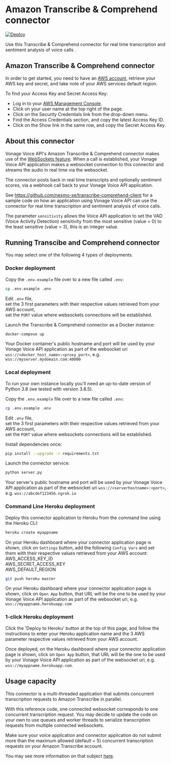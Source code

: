# Amazon Transcribe & Comprehend connector

[![Deploy](https://www.herokucdn.com/deploy/button.svg)](https://heroku.com/deploy?template=https://github.com/nexmo-se/vg-transcribe-comprehend)

Use this Transcribe & Comprehend connector for real time transcription and sentiment analysis of voice calls .

## Amazon Transcribe & Comprehend connector

In order to get started, you need to have an [AWS account](http://aws.amazon.com), retrieve your AWS key and secret, and take note of your AWS services default region.

To find your Access Key and Secret Access Key:

- Log in to your [AWS Management Console](http://aws.amazon.com/console).
- Click on your user name at the top right of the page.
- Click on the Security Credentials link from the drop-down menu.
- Find the Access Credentials section, and copy the latest Access Key ID.
- Click on the Show link in the same row, and copy the Secret Access Key.

## About this connector

Vonage Voice API's Amazon Transcribe & Comprehend connector makes use of the [WebSockets feature](https://docs.nexmo.com/voice/voice-api/websockets). When a call is established, your Vonage Voice API application makes a websocket connection to this connector and streams the audio in real time via the websocket.

The connector posts back in real time transcripts and optionally sentiment scores, via a webhook call back to your Vonage Voice API application.

See https://github.com/nexmo-se/transcribe-comprehend-client for a sample code on how an application using Vonage Voice API can use the connector for real time transcription and sentiment analysis of voice calls.

The parameter `sensitivity` allows the Voice API application to set the VAD (Voice Activity Detection) sensitivity from the most sensitive (value = 0) to the least sensitive (value = 3), this is an integer value.

## Running Transcibe and Comprehend connector

You may select one of the following 4 types of deployments.

### Docker deployment

Copy the `.env.example` file over to a new file called `.env`:
```bash
cp .env.example .env
```

Edit `.env` file,<br/>
set the 3 first parameters with their respective values retrieved from your AWS account,<br/>
set the `PORT` value where websockets connections will be established.

Launch the Transcribe & Comprehend connector as a Docker instance:

```bash
docker-compose up
```
Your Docker container's public hostname and port will be used by your Vonage Voice API application as part of the websocket uri `wss://<docker_host_name>:<proxy_port>`, e.g. `wss://myserver.mydomain.com:40000`

### Local deployment

To run your own instance locally you'll need an up-to-date version of Python 3.8 (we tested with version 3.8.5).

Copy the `.env.example` file over to a new file called `.env`:

```bash
cp .env.example .env
```

Edit `.env` file,<br/>
set the 3 first parameters with their respective values retrieved from your AWS account,<br/>
set the `PORT` value where websockets connections will be established.

Install dependencies once:
```bash
pip install --upgrade -r requirements.txt
```

Launch the connector service:
```bash
python server.py
```

Your server's public hostname and port will be used by your Vonage Voice API application as part of the websocket uri `wss://<serverhostname>:<port>`, e.g. `wss://abcdef123456.ngrok.io`

### Command Line Heroku deployment

Deploy this connector application to Heroku from the command line using the Heroku CLI:

```bash
heroku create myappname
```

On your Heroku dashboard where your connector application page is shown, click on `Settings` button,
add the following `Config Vars` and set them with their respective values retrieved from your AWS account:</br>
AWS_ACCESS_KEY_ID</br>
AWS_SECRET_ACCESS_KEY</br>
AWS_DEFAULT_REGION</br>

```bash
git push heroku master
```

On your Heroku dashboard where your connector application page is shown, click on `Open App` button, that URL will be the one to be used by your Vonage Voice API application as part of the websocket uri, e.g. `wss://myappname.herokuapp.com` 

### 1-click Heroku deployment

Click the 'Deploy to Heroku' button at the top of this page, and follow the instructions to enter your Heroku application name and the 3 AWS parameter respective values retrieved from your AWS account.

Once deployed, on the Heroku dashboard where your connector application page is shown, click on `Open App` button, that URL will be the one to be used by your Vonage Voice API application as part of the websocket uri, e.g. `wss://myappname.herokuapp.com`.

## Usage capacity

This connector is a multi-threaded application that submits concurrent transcription requests to Amazon Transcribe in parallel.

With this reference code, one connected websocket corresponds to one concurrent transcription request. You may decide to update the code on your own to use queues and worker threads to serialize transcription requests from multiple connected websockets.

Make sure your voice application and connector application do not submit more than the maximum allowed (default = 5) concurrent transcription requests on your Amazon Transcribe account.

You may see more information on that subject [here](https://docs.aws.amazon.com/transcribe/latest/dg/limits-guidelines.html).
